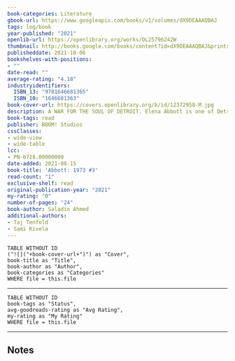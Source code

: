 ```yaml
---
book-categories: Literature
gbook-url: https://www.googleapis.com/books/v1/volumes/dX9DEAAAQBAJ
tags: log/book
year-published: "2021"
openlib-url: https://openlibrary.org/works/OL25796242W
thumbnail: http://books.google.com/books/content?id=dX9DEAAAQBAJ&printsec=frontcover&img=1&zoom=1&edge=curl&source=gbs_api
publisheddate: 2021-10-06
bookshelves-with-positions:
- ""
date-read: ""
average-rating: "4.18"
industryidentifiers:
  ISBN_13: "9781646681365"
  ISBN_10: "1646681363"
book-cover-url: https://covers.openlibrary.org/b/id/12372958-M.jpg
description: A WAR FOR THE SOUL OF DETROIT. Elena Abbott is one of Detroit???s toughest reporters???and after defeating the dark forces that murdered her husband, she???s focused on the most important election in the city???s history. But when someone uses dark magic to sabotage the campaign of the prospective first Black mayor of Detroit, it becomes clear to Abbott that the supernatural conspiracy in her city is even greater than she ever imagined. Now Abbott must exhaust all her abilities as a reporter and a supernatural savior to rescue Detroit???but at what cost to her own life?
book-tags: read
publisher: BOOM! Studios
cssClasses:
- wide-view
- wide-table
lcc:
- PN-6728.00000000
date-added: 2021-08-15
book-title: 'Abbott: 1973 #3'
read-count: "1"
exclusive-shelf: read
original-publication-year: "2021"
my-rating: "0"
number-of-pages: "24"
book-author: Saladin Ahmed
additional-authors:
- Taj Tenfold
- Sami Kivela
---
```


```dataview
TABLE WITHOUT ID
("![]("+book-cover-url+")") as "Cover",
book-title as "Title",
book-author as "Author",
book-categories as "Categories"
WHERE file = this.file
```
---
```dataview
TABLE WITHOUT ID
book-tags as "Status",
avg-goodreads-rating as "Avg Rating",
my-rating as "My Rating"
WHERE file = this.file
```
---
## Notes


